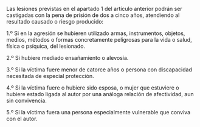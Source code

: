 Las lesiones previstas en el apartado 1 del artículo anterior podrán ser castigadas con la pena de prisión de dos a cinco años, atendiendo al resultado causado o riesgo producido:

1.º Si en la agresión se hubieren utilizado armas, instrumentos, objetos, medios, métodos o formas concretamente peligrosas para la vida o salud, física o psíquica, del lesionado.

2.º Si hubiere mediado ensañamiento o alevosía.

3.º Si la víctima fuere menor de catorce años o persona con discapacidad necesitada de especial protección.

4.º Si la víctima fuere o hubiere sido esposa, o mujer que estuviere o hubiere estado ligada al autor por una análoga relación de afectividad, aun sin convivencia.

5.º Si la víctima fuera una persona especialmente vulnerable que conviva con el autor.
